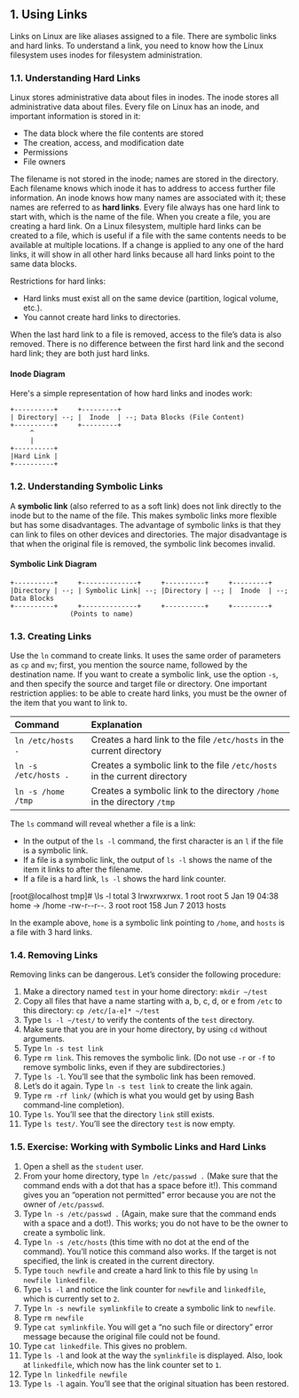 ## 1. Using Links

Links on Linux are like aliases assigned to a file. There are symbolic links and hard links. To understand a link, you need to know how the Linux filesystem uses inodes for filesystem administration.

### 1.1. Understanding Hard Links

Linux stores administrative data about files in inodes. The inode stores all administrative data about files. Every file on Linux has an inode, and important information is stored in it:

* The data block where the file contents are stored
* The creation, access, and modification date
* Permissions
* File owners

The filename is not stored in the inode; names are stored in the directory. Each filename knows which inode it has to address to access further file information. An inode knows how many names are associated with it; these names are referred to as **hard links**. Every file always has one hard link to start with, which is the name of the file. When you create a file, you are creating a hard link. On a Linux filesystem, multiple hard links can be created to a file, which is useful if a file with the same contents needs to be available at multiple locations. If a change is applied to any one of the hard links, it will show in all other hard links because all hard links point to the same data blocks.

Restrictions for hard links:

* Hard links must exist all on the same device (partition, logical volume, etc.).
* You cannot create hard links to directories.

When the last hard link to a file is removed, access to the file’s data is also removed. There is no difference between the first hard link and the second hard link; they are both just hard links.

#### Inode Diagram

Here's a simple representation of how hard links and inodes work:

    +----------+     +---------+
    | Directory| --; |  Inode  | --; Data Blocks (File Content)
    +----------+     +---------+
         ^
         |
    +----------+
    |Hard Link |
    +----------+
    
### 1.2. Understanding Symbolic Links

A **symbolic link** (also referred to as a soft link) does not link directly to the inode but to the name of the file. This makes symbolic links more flexible but has some disadvantages. The advantage of symbolic links is that they can link to files on other devices and directories. The major disadvantage is that when the original file is removed, the symbolic link becomes invalid.

#### Symbolic Link Diagram

    +----------+     +--------------+     +----------+     +---------+
    |Directory | --; | Symbolic Link| --; |Directory | --; |  Inode  | --; Data Blocks
    +----------+     +--------------+     +----------+     +---------+
                   (Points to name)
    
### 1.3. Creating Links

Use the `ln` command to create links. It uses the same order of parameters as `cp` and `mv`; first, you mention the source name, followed by the destination name. If you want to create a symbolic link, use the option `-s`, and then specify the source and target file or directory. One important restriction applies: to be able to create hard links, you must be the owner of the item that you want to link to.


| Command | Explanation |
| :-- | :-- |
| `ln /etc/hosts .` | Creates a hard link to the file `/etc/hosts` in the current directory |
| `ln -s /etc/hosts .` | Creates a symbolic link to the file `/etc/hosts` in the current directory |
| `ln -s /home /tmp` | Creates a symbolic link to the directory `/home` in the directory `/tmp` |

The `ls` command will reveal whether a file is a link:

* In the output of the `ls -l` command, the first character is an `l` if the file is a symbolic link.
* If a file is a symbolic link, the output of `ls -l` shows the name of the item it links to after the filename.
* If a file is a hard link, `ls -l` shows the hard link counter.

[root@localhost tmp]\# \ls -l
total 3
lrwxrwxrwx. 1 root root 5 Jan 19 04:38 home -> /home
-rw-r--r--. 3 root root 158 Jun 7 2013 hosts

In the example above, `home` is a symbolic link pointing to `/home`, and `hosts` is a file with 3 hard links.

### 1.4. Removing Links

Removing links can be dangerous. Let’s consider the following procedure:

1. Make a directory named `test` in your home directory: `mkdir ~/test`
2. Copy all files that have a name starting with a, b, c, d, or e from `/etc` to this directory: `cp /etc/[a-e]* ~/test`
3. Type `ls -l ~/test/` to verify the contents of the `test` directory.
4. Make sure that you are in your home directory, by using `cd` without arguments.
5. Type `ln -s test link`
6. Type `rm link`. This removes the symbolic link. (Do not use `-r` or `-f` to remove symbolic links, even if they are subdirectories.)
7. Type `ls -l`. You’ll see that the symbolic link has been removed.
8. Let’s do it again. Type `ln -s test link` to create the link again.
9. Type `rm -rf link/` (which is what you would get by using Bash command-line completion).
10. Type `ls`. You’ll see that the directory `link` still exists.
11. Type `ls test/`. You’ll see the directory `test` is now empty.

### 1.5. Exercise: Working with Symbolic Links and Hard Links

1. Open a shell as the `student` user.
2. From your home directory, type `ln /etc/passwd .` (Make sure that the command ends with a dot that has a space before it!). This command gives you an “operation not permitted” error because you are not the owner of `/etc/passwd`.
3. Type `ln -s /etc/passwd .` (Again, make sure that the command ends with a space and a dot!). This works; you do not have to be the owner to create a symbolic link.
4. Type `ln -s /etc/hosts` (this time with no dot at the end of the command). You’ll notice this command also works. If the target is not specified, the link is created in the current directory.
5. Type `touch newfile` and create a hard link to this file by using `ln newfile linkedfile`.
6. Type `ls -l` and notice the link counter for `newfile` and `linkedfile`, which is currently set to `2`.
7. Type `ln -s newfile symlinkfile` to create a symbolic link to `newfile`.
8. Type `rm newfile`
9. Type `cat symlinkfile`. You will get a “no such file or directory” error message because the original file could not be found.
10. Type `cat linkedfile`. This gives no problem.
11. Type `ls -l` and look at the way the `symlinkfile` is displayed. Also, look at `linkedfile`, which now has the link counter set to `1`.
12. Type `ln linkedfile newfile`
13. Type `ls -l` again. You’ll see that the original situation has been restored.

